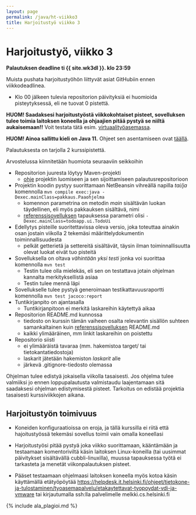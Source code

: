 ```yaml
---
layout: page
permalink: /java/ht-viikko3
title: Harjoitustyö viikko 3
---
```

# Harjoitustyö, viikko 3

**Palautuksen deadline ti {{ site.wk3dl }}. klo 23:59**

Muista pushata harjoitustyöhön liittyvät asiat GitHubiin ennen viikkodeadlinea.

- Klo 00 jälkeen tulevia repositorion päivityksiä ei huomioida pisteytyksessä, eli ne tuovat 0 pistettä.

**HUOM! Saadaksesi harjoitustyöstä viikkokohtaiset pisteet, sovelluksen tulee toimia laitoksen koneella ja ohjaajien pitää pystyä se niiltä aukaisemaan!!** Voit testata tätä esim. [virtuaalityöasemassa](https://vdi.helsinki.fi).

**HUOM! Ainoa sallittu kieli on Java 11.** Ohjeet sen asentamiseen ovat [täällä](https://www.mooc.fi/fi/installation/netbeans).

Palautuksesta on tarjolla 2 kurssipistettä.

Arvostelussa kiinnitetään huomiota seuraaviin seikkoihin

- Repositorion juuresta löytyy Maven-projekti
  - [ohje](https://github.com/ohjelmistotekniikka-hy/kevat-2021/blob/master/web/tyon_aloitus.md#harjoitusty%C3%B6n-aloitus) projektin luomiseen ja sen sijoittamiseen palautusrepositorioon
- Projektin koodin pystyy suorittamaan NetBeansin vihreällä napilla _tai/ja_ komennolla ```mvn compile exec:java -Dexec.mainClass=pakkaus.Paaohjelma```
  - komennon parametrina on metodin _main_ sisältävän luokan täydellinen, eli myös pakkauksen sisältävä, nimi
  - [referenssisovelluksen](https://github.com/mluukkai/OtmTodoApp) tapauksessa parametri olisi ```-Dexec.mainClass=todoapp.ui.TodoUi```
- Edellytys pisteille suoritettavissa oleva versio, joka toteuttaa ainakin osan jostain viikolla 2 tekemäsi määrittelydokumentin toiminnallisuudesta
  - pelkät getterietä ja settereitä sisältävät, täysin ilman toiminnallisuutta olevat luokat eivät tuo pisteitä
- Sovelluksella on oltava _vähintään yksi testi_ jonka voi suorittaa komennolla ```mvn test```
  - Testin tulee olla mielekäs, eli sen on testattava jotain ohjelman kannalta merkityksellistä asiaa
  - Testin tulee mennä läpi
- Sovellukselle tulee pystyä generoimaan testikattavuusraportti komennolla ```mvn test jacoco:report```
- Tuntikirjanpito on ajantasalla
  - Tuntikirjanpitoon ei merkitä laskareihin käytettyä aikaa
- Repositorion README.md kunnossa
  - tiedosto on kurssin tämän vaiheen osalta relevantin sisällön suhteen samankaltainen kuin [referenssisovelluksen](https://github.com/mluukkai/OtmTodoApp) README.md
  - kaikki ylimääräinen, mm linkit laskareihin on poistettu
- Repositorio siisti
  - ei ylimääräistä tavaraa (mm. hakemistoa target/ tai tietokantatiedostoja)
  - laskarit jätetään hakemiston _laskarit_ alle
  - järkevä .gitignore-tiedosto olemassa

Ohjelman tulee edistyä jokaisella viikolla tasaisesti. Jos ohjelma tulee valmiiksi jo ennen loppupalautusta valmistaudu laajentamaan sitä saadaksesi ohjelman edistymisestä pisteet. Tarkoitus on edistää projektia tasaisesti kurssiviikkojen aikana.

## Harjoitustyön toimivuus

- Koneiden konfiguraatioissa on eroja, ja tällä kurssilla ei riitä että hajoitustyössä tekemäsi sovellus toimii vain omalla koneellasi

- Harjoitustyösi pitää pystyä joka viikko suorittamaan, kääntämään ja testaamaan komentoriviltä käsin laitoksen Linux-koneilla (tai uusimmat päivitykset sisältävällä cubbli-linuxilla), muussa tapauksessa työtä ei tarkasteta ja menetät viikonpalautuksen pisteet.

- Pääset testaamaan ohjelmaasi laitoksen koneella myös kotoa käsin käyttämällä etätyöpöytää https://helpdesk.it.helsinki.fi/ohjeet/tietokone-ja-tulostaminen/tyoasemapalvelu/etakaytettavat-tyopoydat-vdi-ja-vmware tai kirjautumalla ssh:lla palvelimelle melkki.cs.helsinki.fi

{% include ala_plagioi.md %}